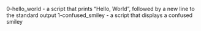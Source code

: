 0-hello_world - a script that prints “Hello, World”, followed by a new line to the standard output
1-confused_smiley - a script that displays a confused smiley
